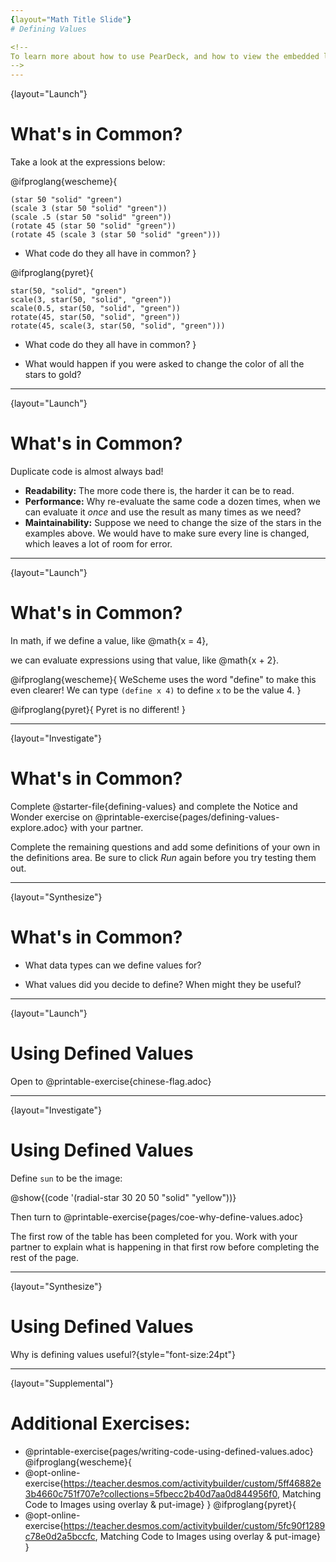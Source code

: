 ```yaml
---
{layout="Math Title Slide"}
# Defining Values

<!--
To learn more about how to use PearDeck, and how to view the embedded links on these slides without going into present mode visit https://help.peardeck.com/en
-->
---
```

{layout="Launch"}
# What's in Common? 

Take a look at the expressions below:

@ifproglang{wescheme}{

```
(star 50 "solid" "green")
(scale 3 (star 50 "solid" "green"))
(scale .5 (star 50 "solid" "green"))
(rotate 45 (star 50 "solid" "green"))
(rotate 45 (scale 3 (star 50 "solid" "green")))
```
- What code do they all have in common?
}

@ifproglang{pyret}{
```
star(50, "solid", "green")
scale(3, star(50, "solid", "green"))
scale(0.5, star(50, "solid", "green"))
rotate(45, star(50, "solid", "green"))
rotate(45, scale(3, star(50, "solid", "green")))
```
- What code do they all have in common?
}

- What would happen if you were asked to change the color of all the stars to gold?

---
{layout="Launch"}
# What's in Common? 

Duplicate code is almost always bad! 

- __Readability:__ The more code there is, the harder it can be to read.
- __Performance:__ Why re-evaluate the same code a dozen times, when we can evaluate it _once_ and use the result as many times as we need?
- __Maintainability:__ Suppose we need to change the size of the stars in the examples above. We would have to make sure every line is changed, which leaves a lot of room for error.

---
{layout="Launch"}
# What's in Common? 

In math, if we define a value, like @math{x = 4}, 

we can evaluate expressions using that value, like @math{x + 2}.

@ifproglang{wescheme}{
WeScheme uses the word "define" to make this even clearer! We can type `(define x 4)` to define `x` to be the value 4.
}

@ifproglang{pyret}{
Pyret is no different!
} 

---
{layout="Investigate"}
# What's in Common? 

Complete @starter-file{defining-values} and complete the Notice and Wonder exercise on @printable-exercise{pages/defining-values-explore.adoc} with your partner.

Complete the remaining questions and add some definitions of your own in the definitions area. Be sure to click *Run* again before you try testing them out.

---
{layout="Synthesize"}
# What's in Common? 

- What data types can we define values for?

- What values did you decide to define? When might they be useful?

---
{layout="Launch"}
# Using Defined Values

Open to @printable-exercise{chinese-flag.adoc}

<!--
It will direct them to open the @starter-file{flags-china} once they complete the first half of the questions on the page.
-->

---
{layout="Investigate"}
# Using Defined Values

Define `sun` to be the image: 

@show{(code '(radial-star 30 20 50 "solid" "yellow"))} 

Then turn to @printable-exercise{pages/coe-why-define-values.adoc}

The first row of the table has been completed for you. Work with your partner to explain what is happening in that first row before completing the rest of the page. 

---
{layout="Synthesize"}
# Using Defined Values

Why is defining values useful?{style="font-size:24pt"}

---
{layout="Supplemental"}
# Additional Exercises:

* @printable-exercise{pages/writing-code-using-defined-values.adoc}
@ifproglang{wescheme}{
* @opt-online-exercise{https://teacher.desmos.com/activitybuilder/custom/5ff46882e3b4660c751f707e?collections=5fbecc2b40d7aa0d844956f0, Matching Code to Images using overlay & put-image}
}
@ifproglang{pyret}{
* @opt-online-exercise{https://teacher.desmos.com/activitybuilder/custom/5fc90f1289c78e0d2a5bccfc, Matching Code to Images using overlay & put-image}
}